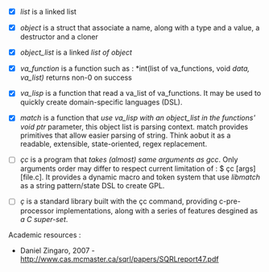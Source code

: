- [x] *list*        is a linked list
- [x] *object*      is a struct that associate a name, along with a type and a value, a destructor and a cloner
- [x] *object_list* is a linked *list of object*
- [x] *va_function* is a function such as : *int(list of va_functions, void *data, va_list)* returns non-0 on success
- [x] *va_lisp*     is a function that read a va_list of va_functions. 
                    It may be used to quickly create domain-specific languages (DSL).
- [x] *match*       is a function that *use va_lisp with an object_list in the functions' void ptr* parameter,
                    this object list is parsing context. match provides primitives that allow easier 
                    parsing of string. Think aobut it as a readable, extensible, state-oriented, regex replacement. 
- [ ] *çc*          is a program that *takes (almost) same arguments as gcc*. Only arguments order may differ to respect
                    current limitation of : $ çc [args] [file.c]. It provides a dynamic macro and token system that use *libmatch* as a string pattern/state DSL to create GPL.
- [ ] *ç*           is a standard library built with the çc command, providing c-pre-processor implementations, along with a series of
                    features desgined as *a C super-set*. 


Academic resources : 

- Daniel Zingaro, 2007 - http://www.cas.mcmaster.ca/sqrl/papers/SQRLreport47.pdf 
